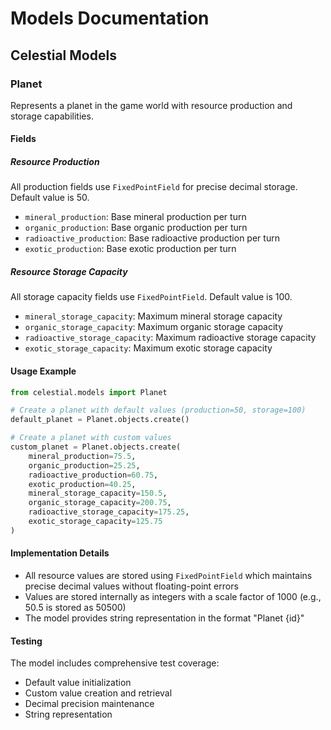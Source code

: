 # Models Documentation

## Celestial Models

### Planet
Represents a planet in the game world with resource production and storage capabilities.

#### Fields

##### Resource Production
All production fields use `FixedPointField` for precise decimal storage. Default value is 50.

- `mineral_production`: Base mineral production per turn
- `organic_production`: Base organic production per turn
- `radioactive_production`: Base radioactive production per turn
- `exotic_production`: Base exotic production per turn

##### Resource Storage Capacity
All storage capacity fields use `FixedPointField`. Default value is 100.

- `mineral_storage_capacity`: Maximum mineral storage capacity
- `organic_storage_capacity`: Maximum organic storage capacity
- `radioactive_storage_capacity`: Maximum radioactive storage capacity
- `exotic_storage_capacity`: Maximum exotic storage capacity

#### Usage Example
```python
from celestial.models import Planet

# Create a planet with default values (production=50, storage=100)
default_planet = Planet.objects.create()

# Create a planet with custom values
custom_planet = Planet.objects.create(
    mineral_production=75.5,
    organic_production=25.25,
    radioactive_production=60.75,
    exotic_production=40.25,
    mineral_storage_capacity=150.5,
    organic_storage_capacity=200.75,
    radioactive_storage_capacity=175.25,
    exotic_storage_capacity=125.75
)
```

#### Implementation Details
- All resource values are stored using `FixedPointField` which maintains precise decimal values without floating-point errors
- Values are stored internally as integers with a scale factor of 1000 (e.g., 50.5 is stored as 50500)
- The model provides string representation in the format "Planet {id}"

#### Testing
The model includes comprehensive test coverage:
- Default value initialization
- Custom value creation and retrieval
- Decimal precision maintenance
- String representation 